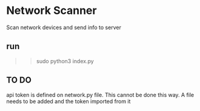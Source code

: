 
# Network Scanner

  Scan network devices and send info to server

## run
  >> sudo python3 index.py

## TO DO

  api token is defined on network.py file. This cannot be done this way.
  A file needs to be added and the token imported from it 
